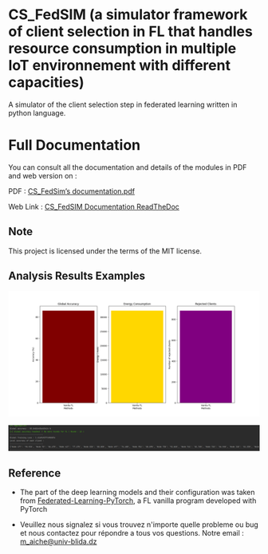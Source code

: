 # CS_FedSIM (a simulator framework of client selection in FL that handles resource consumption in multiple IoT environnement with different capacities)

A simulator of the client selection step in federated learning written in python language.

# Full Documentation

You can consult all the documentation and details of the modules in PDF and web version on :

PDF : [CS_FedSim’s documentation.pdf](https://github.com/mohamediniesta/FedSim/blob/develop/CS_FedSim%E2%80%99s%20documentation.pdf)

Web Link : [CS_FedSIM Documentation ReadTheDoc](https://aiche-mohamed-fedsim.readthedocs-hosted.com/en/latest/)

## Note
This project is licensed under the terms of the MIT license.

## Analysis Results Examples

![](examples/results.png)

![](examples/results2.png)

## Reference

* The part of the deep learning models and their configuration was taken from [Federated-Learning-PyTorch](https://github.com/AshwinRJ/Federated-Learning-PyTorch), a FL vanilla program developed with PyTorch

* Veuillez nous signalez si vous trouvez n'importe quelle probleme ou bug et nous contactez pour répondre a tous vos questions. Notre email : m_aiche@univ-blida.dz
